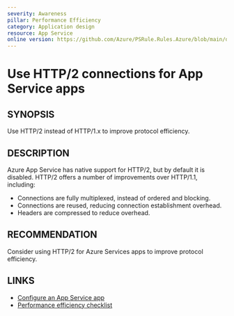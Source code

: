 ```yaml
---
severity: Awareness
pillar: Performance Efficiency
category: Application design
resource: App Service
online version: https://github.com/Azure/PSRule.Rules.Azure/blob/main/docs/en/rules/Azure.AppService.HTTP2.md
---
```


# Use HTTP/2 connections for App Service apps

## SYNOPSIS

Use HTTP/2 instead of HTTP/1.x to improve protocol efficiency.

## DESCRIPTION

Azure App Service has native support for HTTP/2, but by default it is disabled.
HTTP/2 offers a number of improvements over HTTP/1.1, including:

- Connections are fully multiplexed, instead of ordered and blocking.
- Connections are reused, reducing connection establishment overhead.
- Headers are compressed to reduce overhead.

## RECOMMENDATION

Consider using HTTP/2 for Azure Services apps to improve protocol efficiency.

## LINKS

- [Configure an App Service app](https://docs.microsoft.com/azure/app-service/configure-common#configure-general-settings)
- [Performance efficiency checklist](https://docs.microsoft.com/azure/architecture/framework/scalability/performance-efficiency)
